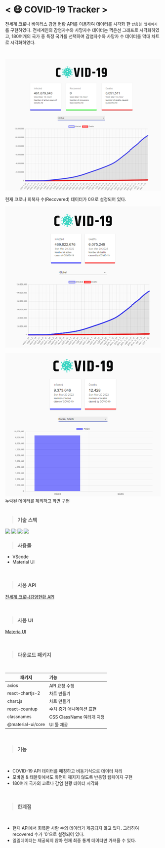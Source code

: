 # < 😷 COVID-19 Tracker >

전세계 코로나 바이러스 감염 현황 API를 이용하여 데이터를 시각화 한 `반응형 웹페이지`를 구현하였다. 전세계인의 감염자수와 사망자수 데이터는 꺽은선 그래프로 시각화하였고, 180여개의 국가 중 특정 국가를 선택하여 감염자수와 사망자 수 데이터를 막대 차트로 시각화하였다.

<br>

![webpage](src/images/covid-19.PNG)

현재 코로나 회복자 수(Recovered) 데이터가 0으로 설정되어 있다.
<br>

![webpage](src/images/covid19.PNG)

![covid19_tracker_korea](src/images/covid19-korea.PNG)
<br>
누락된 데이터를 제외하고 화면 구현
<br>
<br>

> ### 기술 스택

<img src="https://img.shields.io/badge/html5-E34F26?style=for-the-badge&logo=html5&logoColor=white">
<img src="https://img.shields.io/badge/css-1572B6?style=for-the-badge&logo=css3&logoColor=white">
<img src="https://img.shields.io/badge/javascript-F7DF1E?style=for-the-badge&logo=javascript&logoColor=black">
<img src="https://img.shields.io/badge/react-61DAFB?style=for-the-badge&logo=react&logoColor=black">

<br>

> ### 사용툴

- VScode
- Material UI

<br>

> ### 사용 API

<a href="https://covid19.mathdro.id/api">전세계 코로나감염현황 API</a>

<br>

> ### 사용 UI

<a href="https://mui.com/getting-started/installation/"> Materia UI</a>

<br>

> ### 다운로드 패키지

<br>

| 패키지            | 기능                      |
| ----------------- | :------------------------ |
| axios             | API 요청 수행             |
| react-chartjs-2   | 차트 만들기               |
| chart.js          | 차트 만들기               |
| react-countup     | 수치 증가 애니메이션 표현 |
| classnames        | CSS ClassName 여러개 지정 |
| @material-ui/core | UI 툴 제공                |

<br>

> ### 기능

<br>

- COVID-19 API 데이터를 패칭하고 비동기식으로 데이터 처리
- 모바일 & 태블릿에서도 화면이 깨지지 않도록 반응형 웹페이지 구현
- 180여개 국가의 코로나 감염 현황 데이터 시각화

<br>

> ### 한계점

<br>

- 현재 API에서 회복한 사람 수의 데이터가 제공되지 않고 있다. 그리하여 recovered 수가 '0'으로 설정되어 있다.
- 일일데이터는 제공되지 않아 현재 최종 통계 데이터만 가져올 수 있다.
